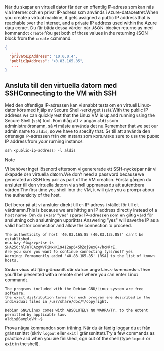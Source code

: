 <span data-ttu-id="8c5b1-101">När du skapar en virtuell dator får den en offentlig IP-adress som kan nås via Internet och en privat IP-adress som används i Azure-datacentret.</span><span class="sxs-lookup"><span data-stu-id="8c5b1-101">When you create a virtual machine, it gets assigned a public IP address that is reachable over the Internet, and a private IP address used within the Azure data center.</span></span> <span data-ttu-id="8c5b1-102">Du får båda dessa värden när JSON-blocket returneras med kommandot `create`:</span><span class="sxs-lookup"><span data-stu-id="8c5b1-102">You get both of those values in the returning JSON block from the `create` command:</span></span>

```json
{
   ...
  "privateIpAddress": "10.0.0.4",
  "publicIpAddress": "40.83.165.85",
   ...
}
```

## <a name="connecting-to-the-vm-with-ssh"></a><span data-ttu-id="8c5b1-103">Ansluta till den virtuella datorn med SSH</span><span class="sxs-lookup"><span data-stu-id="8c5b1-103">Connecting to the VM with SSH</span></span>

<span data-ttu-id="8c5b1-104">Med den offentliga IP-adressen kan vi snabbt testa om en virtuell Linux-dator körs med hjälp av Secure Shell-verktyget (`ssh`).</span><span class="sxs-lookup"><span data-stu-id="8c5b1-104">With the public IP address we can quickly test that the Linux VM is up and running using the Secure Shell (`ssh`) tool.</span></span> <span data-ttu-id="8c5b1-105">Kom ihåg att vi angav `aldis` som administratörsnamn, så vi måste använda det nu.</span><span class="sxs-lookup"><span data-stu-id="8c5b1-105">Remember that we set our admin name to `aldis`, so we have to specify that.</span></span> <span data-ttu-id="8c5b1-106">Se till att använda den offentliga IP-adressen från _din_ instans som körs.</span><span class="sxs-lookup"><span data-stu-id="8c5b1-106">Make sure to use the public IP address from _your_ running instance.</span></span>

```azurecli
ssh <public-ip-address> -l aldis
```

> [!NOTE]
> <span data-ttu-id="8c5b1-107">Vi behöver inget lösenord eftersom vi genererade ett SSH-nyckelpar när vi skapade den virtuella datorn.</span><span class="sxs-lookup"><span data-stu-id="8c5b1-107">We don't need a password because we generated an SSH key pair as part of the VM creation.</span></span> <span data-ttu-id="8c5b1-108">Första gången du ansluter till den virtuella datorn via shell uppmanas du att autentisera värden.</span><span class="sxs-lookup"><span data-stu-id="8c5b1-108">The first time you shell into the VM, it will give you a prompt about the authenticity of the host.</span></span> 
> 
> <span data-ttu-id="8c5b1-109">Det beror på att vi ansluter direkt till en IP-adress i stället för till ett värdnamn.</span><span class="sxs-lookup"><span data-stu-id="8c5b1-109">This is because we are hitting an IP address directly instead of a host name.</span></span> <span data-ttu-id="8c5b1-110">Om du svarar ”yes” sparas IP-adressen som en giltig värd för anslutning och anslutningen upprättas.</span><span class="sxs-lookup"><span data-stu-id="8c5b1-110">Answering "yes" will save the IP as a valid host for connection and allow the connection to proceed.</span></span>

```output
The authenticity of host '40.83.165.85 (40.83.165.85)' can't be established.
RSA key fingerprint is SHA256:hlFnTCAzgWVFiMxHK194I2ap6+5hZoj9ex8+/hoM7rE.
Are you sure you want to continue connecting (yes/no)? yes
Warning: Permanently added '40.83.165.85' (RSA) to the list of known hosts.
```

<span data-ttu-id="8c5b1-111">Sedan visas ett fjärrgränssnitt där du kan ange Linux-kommandon.</span><span class="sxs-lookup"><span data-stu-id="8c5b1-111">Then you'll be presented with a remote shell where you can enter Linux commands.</span></span>

```output
The programs included with the Debian GNU/Linux system are free software;
the exact distribution terms for each program are described in the
individual files in /usr/share/doc/*/copyright.

Debian GNU/Linux comes with ABSOLUTELY NO WARRANTY, to the extent
permitted by applicable law.
aldis@SampleVM:~$
```

<span data-ttu-id="8c5b1-112">Prova några kommandon som träning. När du är färdig loggar du ut från gränssnittet (skriv `logout` eller `exit` i gränssnittet).</span><span class="sxs-lookup"><span data-stu-id="8c5b1-112">Try a few commands as practice and when you are finished, sign out of the shell (type `logout` or `exit` in the shell).</span></span>